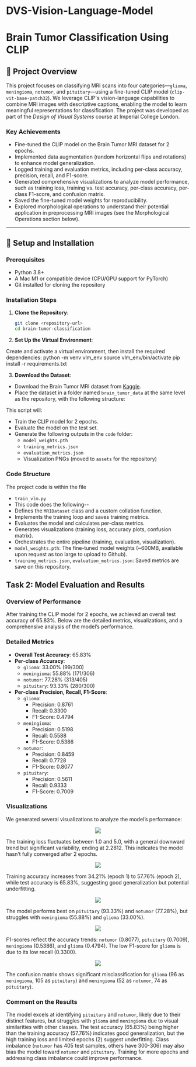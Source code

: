 # DVS-Vision-Language-Model

# Brain Tumor Classification Using CLIP

## 📖 Project Overview
This project focuses on classifying MRI scans into four categories—`glioma`, `meningioma`, `notumor`, and `pituitary`—using a fine-tuned CLIP model (`clip-vit-base-patch32`). We leverage CLIP's vision-language capabilities to combine MRI images with descriptive captions, enabling the model to learn meaningful representations for classification. The project was developed as part of the *Design of Visual Systems* course at Imperial College London.

### Key Achievements
- Fine-tuned the CLIP model on the Brain Tumor MRI dataset for 2 epochs.
- Implemented data augmentation (random horizontal flips and rotations) to enhance model generalization.
- Logged training and evaluation metrics, including per-class accuracy, precision, recall, and F1-score.
- Generated comprehensive visualizations to analyze model performance, such as training loss, training vs. test accuracy, per-class accuracy, per-class F1-score, and confusion matrix.
- Saved the fine-tuned model weights for reproducibility.
- Explored morphological operations to understand their potential application in preprocessing MRI images (see the Morphological Operations section below).

---

## 🚀 Setup and Installation

### Prerequisites
- Python 3.8+
- A Mac M1 or compatible device (CPU/GPU support for PyTorch)
- Git installed for cloning the repository

### Installation Steps
1. **Clone the Repository**:
   ```bash
   git clone <repository-url>
   cd brain-tumor-classification

   
2. **Set Up the Virtual Environment**:

Create and activate a virtual environment, then install the required dependencies:
python -m venv vlm_env
source vlm_env/bin/activate
pip install -r requirements.txt


3. **Download the Dataset**:

- Download the Brain Tumor MRI dataset from [Kaggle](https://www.kaggle.com/datasets/masoudnickparvar/brain-tumor-mri-dataset).
- Place the dataset in a folder named `brain_tumor_data` at the same level as the repository, with the following structure:


This script will:
- Train the CLIP model for 2 epochs.
- Evaluate the model on the test set.
- Generate the following outputs in the `code` folder:
  - `model_weights.pth`
  - `training_metrics.json`
  - `evaluation_metrics.json`
  - Visualization PNGs (moved to `assets` for the repository)

### Code Structure

The project code is within the file

- `train_vlm.py`
- This code does the following--
- Defines the `MRIDataset` class and a custom collation function.
- Implements the training loop and saves training metrics.
- Evaluates the model and calculates per-class metrics.
- Generates visualizations (training loss, accuracy plots, confusion matrix).
- Orchestrates the entire pipeline (training, evaluation, visualization).
- `model_weights.pth`: The fine-tuned model weights (~600MB, available upon request as too large to upload to Github).
- `training_metrics.json`, `evaluation_metrics.json`: Saved metrics are save on this repository.

## Task 2: Model Evaluation and Results

### Overview of Performance

After training the CLIP model for 2 epochs, we achieved an overall test accuracy of 65.83%. Below are the detailed metrics, visualizations, and a comprehensive analysis of the model’s performance.

### Detailed Metrics

- **Overall Test Accuracy**: 65.83%
- **Per-class Accuracy**:
  - `glioma`: 33.00% (99/300)
  - `meningioma`: 55.88% (171/306)
  - `notumor`: 77.28% (313/405)
  - `pituitary`: 93.33% (280/300)
- **Per-class Precision, Recall, F1-Score**:
  - `glioma`:
    - Precision: 0.8761
    - Recall: 0.3300
    - F1-Score: 0.4794
  - `meningioma`:
    - Precision: 0.5198
    - Recall: 0.5588
    - F1-Score: 0.5386
  - `notumor`:
    - Precision: 0.8459
    - Recall: 0.7728
    - F1-Score: 0.8077
  - `pituitary`:
    - Precision: 0.5611
    - Recall: 0.9333
    - F1-Score: 0.7009

### Visualizations

We generated several visualizations to analyze the model’s performance:

<p align="center"> <img src="assets/training_loss.png" /> </p>

The training loss fluctuates between 1.0 and 5.0, with a general downward trend but significant variability, ending at 2.2812. This indicates the model hasn’t fully converged after 2 epochs.

<p align="center"> <img src="assets/train_vs_test_accuracy.png" /> </p>

Training accuracy increases from 34.21% (epoch 1) to 57.76% (epoch 2), while test accuracy is 65.83%, suggesting good generalization but potential underfitting.

<p align="center"> <img src="assets/per_class_accuracy.png" /> </p>

The model performs best on `pituitary` (93.33%) and `notumor` (77.28%), but struggles with `meningioma` (55.88%) and `glioma` (33.00%).

<p align="center"> <img src="assets/per_class_f1_score.png" /> </p>

F1-scores reflect the accuracy trends: `notumor` (0.8077), `pituitary` (0.7009), `meningioma` (0.5386), and `glioma` (0.4794). The low F1-score for `glioma` is due to its low recall (0.3300).

<p align="center"> <img src="assets/confusion_matrix.png" /> </p>

The confusion matrix shows significant misclassification for `glioma` (96 as `meningioma`, 105 as `pituitary`) and `meningioma` (52 as `notumor`, 74 as `pituitary`).

### Comment on the Results

The model excels at identifying `pituitary` and `notumor`, likely due to their distinct features, but struggles with `glioma` and `meningioma` due to visual similarities with other classes. The test accuracy (65.83%) being higher than the training accuracy (57.76%) indicates good generalization, but the high training loss and limited epochs (2) suggest underfitting. Class imbalance (`notumor` has 405 test samples, others have 300-306) may also bias the model toward `notumor` and `pituitary`. Training for more epochs and addressing class imbalance could improve performance.

